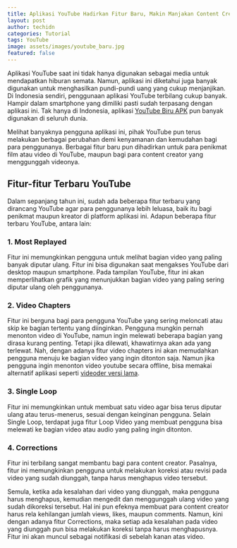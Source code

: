 ```yaml
---
title: Aplikasi YouTube Hadirkan Fitur Baru, Makin Manjakan Content Creator!
layout: post
author: techidn
categories: Tutorial
tags: YouTube
image: assets/images/youtube_baru.jpg
featured: false
---
```


Aplikasi YouTube saat ini tidak hanya digunakan sebagai media untuk mendapatkan hiburan semata. Namun, aplikasi ini diketahui juga banyak digunakan untuk menghasilkan pundi-pundi uang yang cukup menjanjikan. Di Indonesia sendiri, penggunaan aplikasi YouTube terbilang cukup banyak. Hampir dalam smartphone yang dimiliki pasti sudah terpasang dengan aplikasi ini. Tak hanya di Indonesia, aplikasi [YouTube Biru APK](https://www.teknotuf.com/youtube-biru-apk-mod-by-vanced/) pun banyak digunakan di seluruh dunia.

Melihat banyaknya pengguna aplikasi ini, pihak YouTube pun terus melakukan berbagai perubahan demi kenyamanan dan kemudahan bagi para penggunanya. Berbagai fitur baru pun dihadirkan untuk para penikmat film atau video di YouTube, maupun bagi para content creator yang menggunggah videonya.

## Fitur-fitur Terbaru YouTube

Dalam sepanjang tahun ini, sudah ada beberapa fitur terbaru yang dirancang YouTube agar para penggunanya lebih leluasa, baik itu bagi penikmat maupun kreator di platform aplikasi ini. Adapun beberapa fitur terbaru YouTube, antara lain:

### 1. Most Replayed

Fitur ini memungkinkan pengguna untuk melihat bagian video yang paling banyak diputar ulang. Fitur ini bisa digunakan saat mengakses YouTube dari desktop maupun smartphone. Pada tampilan YouTube, fitur ini akan memperlihatkan grafik yang menunjukkan bagian video yang paling sering diputar ulang oleh penggunanya.

### 2. Video Chapters

Fitur ini berguna bagi para pengguna YouTube yang sering meloncati atau skip ke bagian tertentu yang diinginkan. Pengguna mungkin pernah menonton video di YouTube, namun ingin melewati beberapa bagian yang dirasa kurang penting. Tetapi jika dilewati, khawatirnya akan ada yang terlewat. Nah, dengan adanya fitur video chapters ini akan memudahkan pengguna menuju ke bagian video yang ingin ditonton saja. Namun jika pengguna ingin menonton video youtube secara offline, bisa memakai alternatif aplikasi seperti [videoder versi lama](https://www.autobild.co.id/2022/10/download-videoder-versi-lama-apk-142.html).

### 3. Single Loop

Fitur ini memungkinkan untuk membuat satu video agar bisa terus diputar ulang atau terus-menerus, sesuai dengan keinginan pengguna. Selain Single Loop, terdapat juga fitur Loop Video yang membuat pengguna bisa melewati ke bagian video atau audio yang paling ingin ditonton.  

### 4. Corrections

Fitur ini terbilang sangat membantu bagi para content creator. Pasalnya, fitur ini memungkinkan pengguna untuk melakukan koreksi atau revisi pada video yang sudah diunggah, tanpa harus menghapus video tersebut.

Semula, ketika ada kesalahan dari video yang diunggah, maka pengguna harus menghapus, kemudian mengedit dan menggunggah ulang video yang sudah dikoreksi tersebut. Hal ini pun efeknya membuat para content creator harus rela kehilangan jumlah views, likes, maupun comments. Namun, kini dengan adanya fitur Corrections, maka setiap ada kesalahan pada video yang diunggah pun bisa melakukan koreksi tanpa harus menghapusnya. Fitur ini akan muncul sebagai notifikasi di sebelah kanan atas video.
